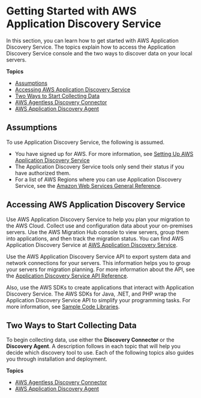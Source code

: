 # Getting Started with AWS Application Discovery Service<a name="getting-started"></a>

In this section, you can learn how to get started with AWS Application Discovery Service\. The topics explain how to access the Application Discovery Service console and the two ways to discover data on your local servers\.

**Topics**
+ [Assumptions](#gs-assumptions)
+ [Accessing AWS Application Discovery Service](#access-via-console-and-api)
+ [Two Ways to Start Collecting Data](#collect-two-ways)
+ [AWS Agentless Discovery Connector](discovery-connector.md)
+ [AWS Application Discovery Agent](discovery-agent.md)

## Assumptions<a name="gs-assumptions"></a>

To use Application Discovery Service, the following is assumed\.
+ You have signed up for AWS\. For more information, see [Setting Up AWS Application Discovery Service](setting-up.md)
+ The Application Discovery Service tools only send their status if you have authorized them\.
+ For a list of AWS Regions where you can use Application Discovery Service, see the [Amazon Web Services General Reference](https://docs.aws.amazon.com/general/latest/gr/rande.html#migrationhub-region)\.

## Accessing AWS Application Discovery Service<a name="access-via-console-and-api"></a>

Use AWS Application Discovery Service to help you plan your migration to the AWS Cloud\. Collect use and configuration data about your on\-premises servers\. Use the AWS Migration Hub console to view servers, group them into applications, and then track the migration status\. You can find AWS Application Discovery Service at [AWS Application Discovery Service](http://console.aws.amazon.com/discovery/home)\.

Use the AWS Application Discovery Service API to export system data and network connections for your servers\. This information helps you to group your servers for migration planning\. For more information about the API, see the [Application Discovery Service API Reference](https://docs.aws.amazon.com/application-discovery/latest/APIReference/)\. 

Also, use the AWS SDKs to create applications that interact with Application Discovery Service\. The AWS SDKs for Java, \.NET, and PHP wrap the Application Discovery Service API to simplify your programming tasks\. For more information, see [Sample Code Libraries](http://aws.amazon.com/code)\.

## Two Ways to Start Collecting Data<a name="collect-two-ways"></a>

To begin collecting data, use either the **Discovery Connector** or the **Discovery Agent**\. A description follows in each topic that will help you decide which discovery tool to use\. Each of the following topics also guides you through installation and deployment\.

**Topics**
+ [AWS Agentless Discovery Connector](discovery-connector.md)
+ [ AWS Application Discovery Agent](discovery-agent.md)